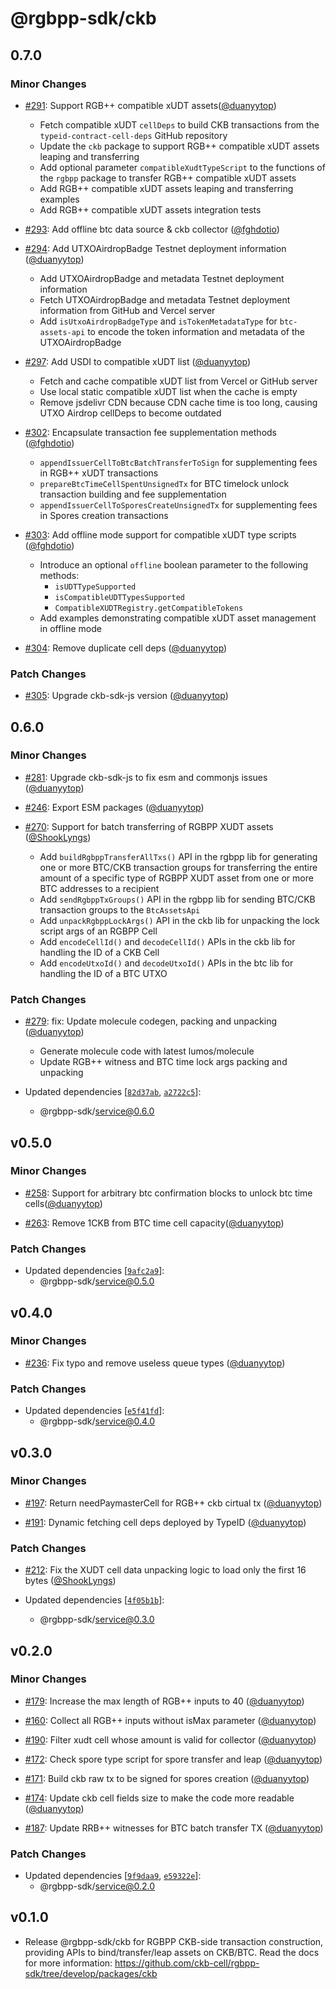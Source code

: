 # @rgbpp-sdk/ckb

## 0.7.0

### Minor Changes

- [#291](https://github.com/utxostack/rgbpp-sdk/pull/291): Support RGB++ compatible xUDT assets([@duanyytop](https://github.com/duanyytop))
  - Fetch compatible xUDT `cellDeps` to build CKB transactions from the `typeid-contract-cell-deps` GitHub repository
  - Update the `ckb` package to support RGB++ compatible xUDT assets leaping and transferring
  - Add optional parameter `compatibleXudtTypeScript` to the functions of the `rgbpp` package to transfer RGB++ compatible xUDT assets
  - Add RGB++ compatible xUDT assets leaping and transferring examples
  - Add RGB++ compatible xUDT assets integration tests

- [#293](https://github.com/utxostack/rgbpp-sdk/pull/293): Add offline btc data source & ckb collector ([@fghdotio](https://github.com/fghdotio))

- [#294](https://github.com/utxostack/rgbpp-sdk/pull/294): Add UTXOAirdropBadge Testnet deployment information ([@duanyytop](https://github.com/duanyytop))
  - Add UTXOAirdropBadge and metadata Testnet deployment information
  - Fetch UTXOAirdropBadge and metadata Testnet deployment information from GitHub and Vercel server
  - Add `isUtxoAirdropBadgeType` and `isTokenMetadataType` for `btc-assets-api` to encode the token information and metadata of the UTXOAirdropBadge

- [#297](https://github.com/utxostack/rgbpp-sdk/pull/297): Add USDI to compatible xUDT list ([@duanyytop](https://github.com/duanyytop))
  - Fetch and cache compatible xUDT list from Vercel or GitHub server
  - Use local static compatible xUDT list when the cache is empty
  - Remove jsdelivr CDN because CDN cache time is too long, causing UTXO Airdrop cellDeps to become outdated

- [#302](https://github.com/utxostack/rgbpp-sdk/pull/302): Encapsulate transaction fee supplementation methods ([@fghdotio](https://github.com/fghdotio))
  - `appendIssuerCellToBtcBatchTransferToSign` for supplementing fees in RGB++ xUDT transactions
  - `prepareBtcTimeCellSpentUnsignedTx` for BTC timelock unlock transaction building and fee supplementation
  - `appendIssuerCellToSporesCreateUnsignedTx` for supplementing fees in Spores creation transactions

- [#303](https://github.com/utxostack/rgbpp-sdk/pull/303): Add offline mode support for compatible xUDT type scripts ([@fghdotio](https://github.com/fghdotio))
  - Introduce an optional `offline` boolean parameter to the following methods:
    - `isUDTTypeSupported`
    - `isCompatibleUDTTypesSupported`
    - `CompatibleXUDTRegistry.getCompatibleTokens`
  - Add examples demonstrating compatible xUDT asset management in offline mode

- [#304](https://github.com/utxostack/rgbpp-sdk/pull/304): Remove duplicate cell deps ([@duanyytop](https://github.com/duanyytop))

### Patch Changes

- [#305](https://github.com/ckb-cell/rgbpp-sdk/pull/305): Upgrade ckb-sdk-js version ([@duanyytop](https://github.com/duanyytop))

## 0.6.0

### Minor Changes

- [#281](https://github.com/ckb-cell/rgbpp-sdk/pull/281): Upgrade ckb-sdk-js to fix esm and commonjs issues ([@duanyytop](https://github.com/duanyytop))

- [#246](https://github.com/ckb-cell/rgbpp-sdk/pull/246): Export ESM packages ([@duanyytop](https://github.com/duanyytop))

- [#270](https://github.com/ckb-cell/rgbpp-sdk/pull/270): Support for batch transferring of RGBPP XUDT assets ([@ShookLyngs](https://github.com/ShookLyngs))

  - Add `buildRgbppTransferAllTxs()` API in the rgbpp lib for generating one or more BTC/CKB transaction groups for transferring the entire amount of a specific type of RGBPP XUDT asset from one or more BTC addresses to a recipient
  - Add `sendRgbppTxGroups()` API in the rgbpp lib for sending BTC/CKB transaction groups to the `BtcAssetsApi`
  - Add `unpackRgbppLockArgs()` API in the ckb lib for unpacking the lock script args of an RGBPP Cell
  - Add `encodeCellId()` and `decodeCellId()` APIs in the ckb lib for handling the ID of a CKB Cell
  - Add `encodeUtxoId()` and `decodeUtxoId()` APIs in the btc lib for handling the ID of a BTC UTXO

### Patch Changes

- [#279](https://github.com/ckb-cell/rgbpp-sdk/pull/279): fix: Update molecule codegen, packing and unpacking ([@duanyytop](https://github.com/duanyytop))

  - Generate molecule code with latest lumos/molecule
  - Update RGB++ witness and BTC time lock args packing and unpacking

- Updated dependencies [[`82d37ab`](https://github.com/ckb-cell/rgbpp-sdk/commit/82d37ab56fc2c2c1dd0437f44966380bae6c9b42), [`a2722c5`](https://github.com/ckb-cell/rgbpp-sdk/commit/a2722c535efa04c9a9a8147228c82957fe33143d)]:
  - @rgbpp-sdk/service@0.6.0

## v0.5.0

### Minor Changes

- [#258](https://github.com/ckb-cell/rgbpp-sdk/pull/258): Support for arbitrary btc confirmation blocks to unlock btc time cells([@duanyytop](https://github.com/duanyytop))

- [#263](https://github.com/ckb-cell/rgbpp-sdk/pull/263): Remove 1CKB from BTC time cell capacity([@duanyytop](https://github.com/duanyytop))

### Patch Changes

- Updated dependencies [[`9afc2a9`](https://github.com/ckb-cell/rgbpp-sdk/commit/9afc2a911e6a4ba8a200755b01159b5b149e4010)]:
  - @rgbpp-sdk/service@0.5.0

## v0.4.0

### Minor Changes

- [#236](https://github.com/ckb-cell/rgbpp-sdk/pull/236): Fix typo and remove useless queue types ([@duanyytop](https://github.com/duanyytop))

### Patch Changes

- Updated dependencies [[`e5f41fd`](https://github.com/ckb-cell/rgbpp-sdk/commit/e5f41fd2b275182d2ab3fdf17e3b8853025fd2b9)]:
  - @rgbpp-sdk/service@0.4.0

## v0.3.0

### Minor Changes

- [#197](https://github.com/ckb-cell/rgbpp-sdk/pull/197): Return needPaymasterCell for RGB++ ckb cirtual tx ([@duanyytop](https://github.com/duanyytop))

- [#191](https://github.com/ckb-cell/rgbpp-sdk/pull/191): Dynamic fetching cell deps deployed by TypeID ([@duanyytop](https://github.com/duanyytop))

### Patch Changes

- [#212](https://github.com/ckb-cell/rgbpp-sdk/pull/212): Fix the XUDT cell data unpacking logic to load only the first 16 bytes ([@ShookLyngs](https://github.com/ShookLyngs))

- Updated dependencies [[`4f05b1b`](https://github.com/ckb-cell/rgbpp-sdk/commit/4f05b1bba898b7acb58bdf20ae275164ad94523b)]:
  - @rgbpp-sdk/service@0.3.0

## v0.2.0

### Minor Changes

- [#179](https://github.com/ckb-cell/rgbpp-sdk/pull/179): Increase the max length of RGB++ inputs to 40 ([@duanyytop](https://github.com/duanyytop))

- [#160](https://github.com/ckb-cell/rgbpp-sdk/pull/160): Collect all RGB++ inputs without isMax parameter ([@duanyytop](https://github.com/duanyytop))

- [#190](https://github.com/ckb-cell/rgbpp-sdk/pull/190): Filter xudt cell whose amount is valid for collector ([@duanyytop](https://github.com/duanyytop))

- [#172](https://github.com/ckb-cell/rgbpp-sdk/pull/172): Check spore type script for spore transfer and leap ([@duanyytop](https://github.com/duanyytop))

- [#171](https://github.com/ckb-cell/rgbpp-sdk/pull/171): Build ckb raw tx to be signed for spores creation ([@duanyytop](https://github.com/duanyytop))

- [#174](https://github.com/ckb-cell/rgbpp-sdk/pull/174): Update ckb cell fields size to make the code more readable ([@duanyytop](https://github.com/duanyytop))

- [#187](https://github.com/ckb-cell/rgbpp-sdk/pull/187): Update RRB++ witnesses for BTC batch transfer TX ([@duanyytop](https://github.com/duanyytop))

### Patch Changes

- Updated dependencies [[`9f9daa9`](https://github.com/ckb-cell/rgbpp-sdk/commit/9f9daa91486ca0cc1015713bd2648aa606da8717), [`e59322e`](https://github.com/ckb-cell/rgbpp-sdk/commit/e59322e7c6b9aff682bc1c8517337e3611dc122d)]:
  - @rgbpp-sdk/service@0.2.0

## v0.1.0

- Release @rgbpp-sdk/ckb for RGBPP CKB-side transaction construction, providing APIs to bind/transfer/leap assets on CKB/BTC. Read the docs for more information: https://github.com/ckb-cell/rgbpp-sdk/tree/develop/packages/ckb
